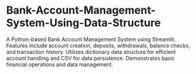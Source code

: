 # Bank-Account-Management-System-Using-Data-Structure
A Python-based Bank Account Management System using Streamlit. Features include account creation, deposits, withdrawals, balance checks, and transaction history. Utilizes dictionary data structure for efficient account handling and CSV for data persistence. Demonstrates basic financial operations and data management.
